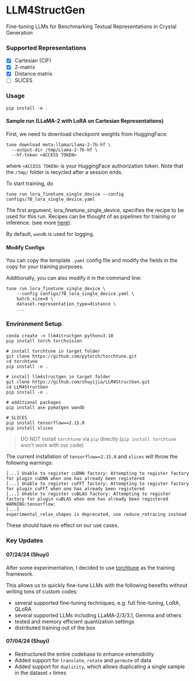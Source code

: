 # LLM4StructGen
Fine-tuning LLMs for Benchmarking Textual Representations in Crystal Generation

### Supported Representations
- [x] Cartesian (CIF)
- [x] Z-matrix
- [x] Distance matrix
- [ ] SLICES

### Usage
```
pip install -e .
```

#### Sample run (LLaMA-2 with LoRA on Cartesian Representations)
First, we need to download checkpoint weights from HuggingFace:
```
tune download meta-llama/Llama-2-7b-hf \
  --output-dir /tmp/Llama-2-7b-hf \
  --hf-token <ACCESS TOKEN>
```
where `<ACCESS TOKEN>` is your HuggingFace authorization token. Note that the `/tmp/` folder is recycled after a session ends.

To start training, do

```
tune run lora_finetune_single_device --config configs/7B_lora_single_device.yaml
```

The first argument, lora_finetune_single_device, specifies the recipe to be used for this run. Recipes can be thought of as pipelines for training or inference. (see more [here](https://pytorch.org/torchtune/main/deep_dives/recipe_deepdive.html)).

By default, `wandb` is used for logging.

#### Modify Configs
You can copy the template `.yaml` config file and modify the fields in the copy for your training purposes. 

Additionally, you can also modify it in the command line:

```
tune run lora_finetune_single_device \
    --config configs/7B_lora_single_device.yaml \
    batch_size=8 \
    dataset.representation_type=distance \
    ...
```

### Environment Setup
```
conda create -n llm4structgen python=3.10
pip install torch torchvision

# install torchtune in target folder
git clone https://github.com/pytorch/torchtune.git
cd torchtune
pip install -e .

# install llm4structgen in target folder
git clone https://github.com/shuyijia/LLM4StructGen.git
cd LLM4StructGen
pip install -e .

# additional packages
pip install ase pymatgen wandb

# SLICES
pip install tensorflow==2.15.0
pip install slices
```

> DO NOT install `torchtune` via `pip` directly (`pip install torchtune` won't work with our code)

The current installation of `tensorflow==2.15.0` and `slices` will throw the following warnings:

```
[...] Unable to register cuDNN factory: Attempting to register factory for plugin cuDNN when one has already been registered
[...] Unable to register cuFFT factory: Attempting to register factory for plugin cuFFT when one has already been registered
[...] Unable to register cuBLAS factory: Attempting to register factory for plugin cuBLAS when one has already been registered
WARNING:tensorflow:
[...]
experimental_relax_shapes is deprecated, use reduce_retracing instead
```

These should have no effect on our use cases.

### Key Updates
#### 07/24/24 (Shuyi)
After some experimentation, I decided to use [torchtune](https://github.com/pytorch/torchtune) as the training framework. 

This allows us to quickly fine-tune LLMs with the following benefits without writing tons of custom codes:
- several supported fine-tuning techniques, e.g. full fine-tuning, LoRA, QLoRA
- several supported LLMs including LLaMA-2/3/3.1, Gemma and others 
- tested and memory efficient quantization settings
- distributed training out of the box 

#### 07/04/24 (Shuyi)
- Restructured the entire codebase to enhance extensibility
- Added support for `translate`, `rotate` and `permute` of data
- Added support for `duplicity`, which allows duplicating a single sample in the dataset `x` times